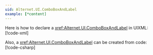 ```yaml
---
uid: Alternet.UI.ComboBoxAndLabel
example: [*content]
---
```


Here is how to declare a <xref:Alternet.UI.ComboBoxAndLabel> in UIXML:
[!code-xml[](../../../Source/Samples/ApiDocDll/AllWindows/ComboBoxAndLabelWindow.uixml#CreateUixmlDeclaration)]

Also, a <xref:Alternet.UI.ComboBoxAndLabel> can be created from code:
[!code-csharp[](../../../Source/Samples/ApiDocDll/AllWindows/ComboBoxAndLabelWindow.uixml.cs#CSharpCreation)]
